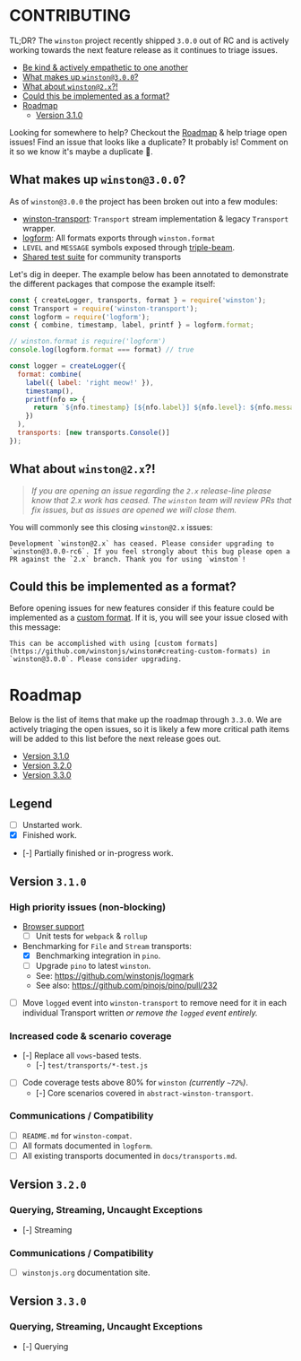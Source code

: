 # CONTRIBUTING

TL;DR? The `winston` project recently shipped `3.0.0` out of RC and is actively
working towards the next feature release as it continues to triage issues. 

- [Be kind & actively empathetic to one another](CODE_OF_CONDUCT.md)
- [What makes up `winston@3.0.0`?](#what-makes-up-winston-3.0.0)
- [What about `winston@2.x`?!](#what-about-winston-2.x)
- [Could this be implemented as a format?](#could-this-be-implemented-as-a-format)
- [Roadmap](#roadmap)
  - [Version 3.1.0](#version-310)

Looking for somewhere to help? Checkout the [Roadmap](#roadmap) & help triage open issues! Find an issue that looks like a duplicate? It probably is! Comment on it so we know it's maybe a duplicate 🙏.

## What makes up `winston@3.0.0`?

As of `winston@3.0.0` the project has been broken out into a few modules:

- [winston-transport]: `Transport` stream implementation & legacy `Transport` wrapper.
- [logform]: All formats exports through `winston.format` 
- `LEVEL` and `MESSAGE` symbols exposed through [triple-beam].
- [Shared test suite][abstract-winston-transport] for community transports 

Let's dig in deeper. The example below has been annotated to demonstrate the different packages that compose the example itself:

``` js
const { createLogger, transports, format } = require('winston');
const Transport = require('winston-transport');
const logform = require('logform');
const { combine, timestamp, label, printf } = logform.format;

// winston.format is require('logform')
console.log(logform.format === format) // true

const logger = createLogger({
  format: combine(
    label({ label: 'right meow!' }),
    timestamp(),
    printf(nfo => {
      return `${nfo.timestamp} [${nfo.label}] ${nfo.level}: ${nfo.message}`;
    })
  ),
  transports: [new transports.Console()]
});
```

## What about `winston@2.x`?!

> _If you are opening an issue regarding the `2.x` release-line please know
> that 2.x work has ceased. The `winston` team will review PRs that fix
> issues, but as issues are opened we will close them._

You will commonly see this closing `winston@2.x` issues:

```
Development `winston@2.x` has ceased. Please consider upgrading to `winston@3.0.0-rc6`. If you feel strongly about this bug please open a PR against the `2.x` branch. Thank you for using `winston`!
```

## Could this be implemented as a format?

Before opening issues for new features consider if this feature could be implemented as a [custom format]. If it is, you will see your issue closed with this message:

```
This can be accomplished with using [custom formats](https://github.com/winstonjs/winston#creating-custom-formats) in `winston@3.0.0`. Please consider upgrading.
```

# Roadmap

Below is the list of items that make up the roadmap through `3.3.0`. We are actively triaging the open issues, so it is likely a few more critical path items will be added to this list before the next release goes out.

- [Version 3.1.0](#version-310)
- [Version 3.2.0](#version-320)
- [Version 3.3.0](#version-330)

## Legend

- [ ] Unstarted work.
- [x] Finished work.
- [-] Partially finished or in-progress work. 

## Version `3.1.0`

### High priority issues (non-blocking)
- [Browser support](https://github.com/winstonjs/winston/issues/287)
  - [ ] Unit tests for `webpack` & `rollup` 
- Benchmarking for `File` and `Stream` transports:
   - [x] Benchmarking integration in `pino`.
   - [ ] Upgrade `pino` to latest `winston`.
   - See: https://github.com/winstonjs/logmark
   - See also: https://github.com/pinojs/pino/pull/232
- [ ] Move `logged` event into `winston-transport` to remove need for it in each individual Transport written _or remove the `logged` event entirely._

### Increased code & scenario coverage
- [-] Replace all `vows`-based tests.
  - [-] `test/transports/*-test.js` 
- [ ] Code coverage tests above 80% for `winston` _(currently `~72%`)_.
  - [-] Core scenarios covered in `abstract-winston-transport`.

### Communications / Compatibility
- [ ] `README.md` for `winston-compat`.
- [ ] All formats documented in `logform`.
- [ ] All existing transports documented in `docs/transports.md`.

## Version `3.2.0`

### Querying, Streaming, Uncaught Exceptions
- [-] Streaming

### Communications / Compatibility
- [ ] `winstonjs.org` documentation site.

## Version `3.3.0`

### Querying, Streaming, Uncaught Exceptions
- [-] Querying

[winston-transport]: https://github.com/winstonjs/winston-transport
[logform]: https://github.com/winstonjs/logform
[triple-beam]: https://github.com/winstonjs/triple-beam
[abstract-winston-transport]: https://github.com/winstonjs/abstract-winston-transport
[stress-test]: https://github.com/winstonjs/winston/blob/master/test/transports/file-stress.test.js
[custom format]: https://github.com/winstonjs/winston#creating-custom-formats
